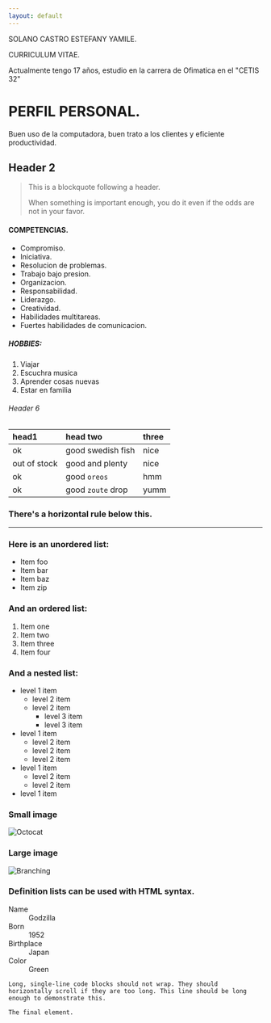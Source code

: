 ```yaml
---
layout: default
---
```


SOLANO CASTRO ESTEFANY YAMILE.

CURRICULUM VITAE.

Actualmente tengo 17 años, estudio en la carrera de Ofimatica en el "CETIS 32"

# PERFIL PERSONAL.

Buen uso de la computadora, buen trato a los clientes y eficiente productividad.

## Header 2

> This is a blockquote following a header.
>
> When something is important enough, you do it even if the odds are not in your favor.


#### COMPETENCIAS.

*   Compromiso.
*   Iniciativa.
*   Resolucion de problemas.
*   Trabajo bajo presion.
*   Organizacion.
*   Responsabilidad.
*   Liderazgo.
*   Creatividad.
*   Habilidades multitareas.
*   Fuertes habilidades de comunicacion.

##### HOBBIES:

1. Viajar
2. Escuchra musica
3. Aprender cosas nuevas
4. Estar en familia

###### Header 6

| head1        | head two          | three |
|:-------------|:------------------|:------|
| ok           | good swedish fish | nice  |
| out of stock | good and plenty   | nice  |
| ok           | good `oreos`      | hmm   |
| ok           | good `zoute` drop | yumm  |

### There's a horizontal rule below this.

* * *

### Here is an unordered list:

*   Item foo
*   Item bar
*   Item baz
*   Item zip

### And an ordered list:

1.  Item one
1.  Item two
1.  Item three
1.  Item four

### And a nested list:

- level 1 item
  - level 2 item
  - level 2 item
    - level 3 item
    - level 3 item
- level 1 item
  - level 2 item
  - level 2 item
  - level 2 item
- level 1 item
  - level 2 item
  - level 2 item
- level 1 item

### Small image

![Octocat](https://github.githubassets.com/images/icons/emoji/octocat.png)

### Large image

![Branching](https://github.com/vaibhavvikas/vaibhavvikas/raw/main/src/header_.png)


### Definition lists can be used with HTML syntax.

<dl>
<dt>Name</dt>
<dd>Godzilla</dd>
<dt>Born</dt>
<dd>1952</dd>
<dt>Birthplace</dt>
<dd>Japan</dd>
<dt>Color</dt>
<dd>Green</dd>
</dl>

```
Long, single-line code blocks should not wrap. They should horizontally scroll if they are too long. This line should be long enough to demonstrate this.
```

```
The final element.
```
